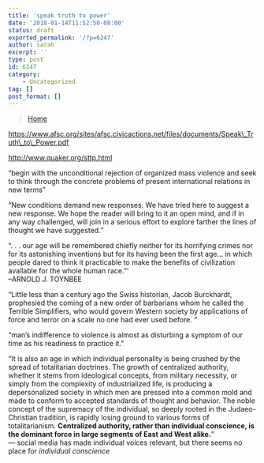 ```yaml
---
title: 'speak truth to power'
date: '2018-01-14T11:52:50-08:00'
status: draft
exported_permalink: '/?p=6247'
author: sarah
excerpt: ''
type: post
id: 6247
category:
    - Uncategorized
tag: []
post_format: []
---
```

> [Home](http://rustin.org/)

<iframe class="wp-embedded-content" data-secret="RafU9I86YM" frameborder="0" height="338" loading="lazy" marginheight="0" marginwidth="0" sandbox="allow-scripts" scrolling="no" security="restricted" src="http://rustin.org/?embed=true#?secret=RafU9I86YM" style="position: absolute; clip: rect(1px, 1px, 1px, 1px);" title="“Home” — Brother Outsider" width="600"></iframe>

https://www.afsc.org/sites/afsc.civicactions.net/files/documents/Speak\_Truth\_to\_Power.pdf

http://www.quaker.org/sttp.html

“begin with the unconditional rejection of organized mass violence and seek to think through the concrete problems of present international relations in new terms”

“New conditions demand new responses. We have tried here to suggest a new response. We hope the reader will bring to it an open mind, and if in any way challenged, will join in a serious effort to explore farther the lines of thought we have suggested.”

“. . . our age will be remembered chiefly neither for its horrifying crimes nor for its astonishing inventions but for its having been the first age… in which people dared to think it practicable to make the benefits of civilization available for the whole human race.”‘  
–ARNOLD J. TOYNBEE

“Little less than a century ago the Swiss historian, Jacob Burckhardt, prophesied the coming of a new order of barbarians whom he called the Terrible Simplifiers, who would govern Western society by applications of force and terror on a scale no one had ever used before. ”

“man’s indifference to violence is almost as disturbing a symptom of our time as his readiness to practice it.”

“It is also an age in which individual personality is being crushed by the spread of totalitarian doctrines. The growth of centralized authority, whether it stems from ideological concepts, from military necessity, or simply from the complexity of industrialized life, is producing a depersonalized society in which men are pressed into a common mold and made to conform to accepted standards of thought and behavior. The noble concept of the supremacy of the individual, so deeply rooted in the Judaeo-Christian tradition, is rapidly losing ground to various forms of totalitarianism. **Centralized authority, rather than individual conscience, is the dominant force in large segments of East and West alike.**”  
— social media has made individual voices relevant, but there seems no place for *individual conscience*